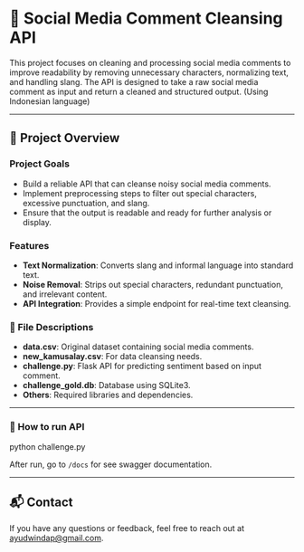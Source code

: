# 🧹 Social Media Comment Cleansing API

This project focuses on cleaning and processing social media comments to improve readability by removing unnecessary characters, normalizing text, and handling slang. The API is designed to take a raw social media comment as input and return a cleaned and structured output.
(Using Indonesian language)

---

## 🚀 Project Overview

### Project Goals
- Build a reliable API that can cleanse noisy social media comments.
- Implement preprocessing steps to filter out special characters, excessive punctuation, and slang.
- Ensure that the output is readable and ready for further analysis or display.

### Features
- **Text Normalization**: Converts slang and informal language into standard text.
- **Noise Removal**: Strips out special characters, redundant punctuation, and irrelevant content.
- **API Integration**: Provides a simple endpoint for real-time text cleansing.

### 📄 File Descriptions
- **data.csv**: Original dataset containing social media comments.
- **new_kamusalay.csv**: For data cleansing needs.
- **challenge.py**: Flask API for predicting sentiment based on input comment.
- **challenge_gold.db**: Database using SQLite3.
- **Others**: Required libraries and dependencies.

---

### 🚀 How to run API
python challenge.py

After run, go to `/docs` for see swagger documentation.

---

## 📬 Contact
If you have any questions or feedback, feel free to reach out at ayudwindap@gmail.com.
